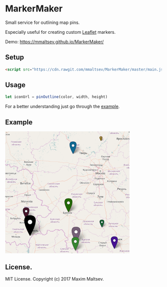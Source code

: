 # MarkerMaker
Small service for outlining map pins.

Especially useful for creating custom [Leaflet](http://leafletjs.com/) markers.

Demo: https://mmaltsev.github.io/MarkerMaker/

## Setup
```html
<script src="https://cdn.rawgit.com/mmaltsev/MarkerMaker/master/main.js"></script>
```

## Usage
```javascript
let iconUrl = pinOutline(color, width, height)
```
For a better understanding just go through the [example](index.html).

## Example
<img src="example.png" width="400" />

## License.
MIT License. Copyright (c) 2017 Maxim Maltsev.
